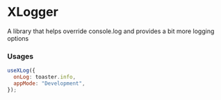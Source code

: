# XLogger

A library that helps override console.log and provides a bit more logging options

### Usages

```js
useXLog({
  onLog: toaster.info,
  appMode: "Development",
});
```
